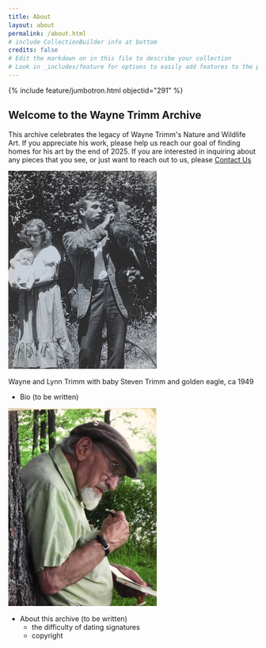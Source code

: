```yaml
---
title: About
layout: about
permalink: /about.html
# include CollectionBuilder info at bottom
credits: false
# Edit the markdown on in this file to describe your collection
# Look in _includes/feature for options to easily add features to the page
---
```


{% include feature/jumbotron.html objectid="291" %}

## Welcome to the Wayne Trimm Archive
This archive celebrates the legacy of Wayne Trimm's Nature and Wildlife Art. If you appreciate his work, please help us reach our goal of finding homes for his art by the end of 2025. If you are interested in inquiring about any pieces that you see, or just want to reach out to us, please <a class="btn btn-sm btn-primary m-1" href="https://forms.gle/Rt9yVaxir8EehFUZA">Contact Us</a>

<img src="/images/IMG_3469.jpg" style="max-width:300px" title="Wayne and Lynn Trimm with baby Steven Trimm and golden eagle, ca 1949">

Wayne and Lynn Trimm with baby Steven Trimm and golden eagle, ca 1949

- Bio (to be written)

<img src="/images/IMG_0746.JPG" style="max-width:300px" title="Wayne Trimm in 2008">

- About this archive (to be written)
  - the difficulty of dating signatures
  - copyright
